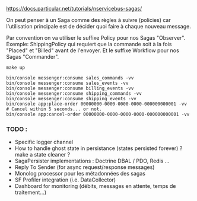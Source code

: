 
https://docs.particular.net/tutorials/nservicebus-sagas/

On peut penser à un Saga comme des règles à suivre (policies) car l'utilisation principale est de décider quoi faire à chaque nouveau message.

Par convention on va utiliser le suffixe Policy pour nos Sagas "Observer". Exemple: ShippingPolicy qui requiert que la commande soit à la fois "Placed" et "Billed" avant de l'envoyer. Et le suffixe Workflow pour nos Sagas "Commander".

    make up

    bin/console messenger:consume sales_commands -vv
    bin/console messenger:consume sales_events -vv
    bin/console messenger:consume billing_events -vv
    bin/console messenger:consume shipping_commands -vv
    bin/console messenger:consume shipping_events -vv
    bin/console app:place-order 00000000-0000-0000-0000-000000000001 -vv
    # Cancel within 5 seconds... or not.
    bin/console app:cancel-order 00000000-0000-0000-0000-000000000001 -vv

### TODO :

* Specific logger channel
* How to handle ghost state in persistance (states persisted forever) ? make a state cleaner ?
* SagaPersister implementations : Doctrine DBAL / PDO, Redis ...
* Reply To Sender (for async request/response messages)
* Monolog processor pour les métadonnées des sagas
* SF Profiler integration (i.e. DataCollector)
* Dashboard for monitoring (débits, messages en attente, temps de traitement...)
